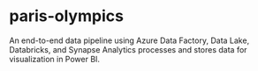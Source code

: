 # paris-olympics
An end-to-end data pipeline using Azure Data Factory, Data Lake, Databricks, and Synapse Analytics processes and stores data for visualization in Power BI.
